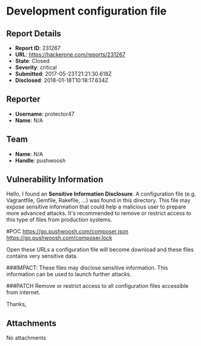 # Development configuration file

## Report Details
- **Report ID**: 231267
- **URL**: https://hackerone.com/reports/231267
- **State**: Closed
- **Severity**: critical
- **Submitted**: 2017-05-23T21:21:30.618Z
- **Disclosed**: 2018-01-18T10:18:17.634Z

## Reporter
- **Username**: protector47
- **Name**: N/A

## Team
- **Name**: N/A
- **Handle**: pushwoosh

## Vulnerability Information
Hello,
I found an **Sensitive Information Disclosure**.
A configuration file (e.g. Vagrantfile, Gemfile, Rakefile, ...) was found in this directory. This file may expose sensitive information that could help a malicious user to prepare more advanced attacks. It's recommended to remove or restrict access to this type of files from production systems.

#POC
https://go.pushwoosh.com/composer.json
https://go.pushwoosh.com/composer.lock

Open these URLs a configuration file will become download and these files contains very sensitive data.

###IMPACT:
These files may disclose sensitive information. This information can be used to launch further attacks.

###PATCH
Remove or restrict access to all configuration files accessible from internet.

Thanks,



## Attachments
No attachments
